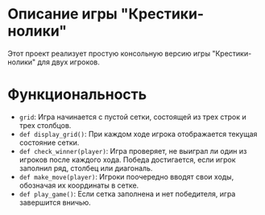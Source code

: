 # Описание игры "Крестики-нолики"

Этот проект реализует простую консольную версию игры "Крестики-нолики" для двух игроков.

# Функциональность

- `grid`: Игра начинается с пустой сетки, состоящей из трех строк и трех столбцов.
- `def display_grid()`: При каждом ходе игрока отображается текущая состояние сетки.
- `def check_winner(player)`: Игра проверяет, не выиграл ли один из игроков после каждого хода. Победа достигается, если игрок заполнил ряд, столбец или диагональ.
- `def make_move(player)`: Игроки поочередно вводят свои ходы, обозначая их координаты в сетке.
- `def play_game()`: Если сетка заполнена и нет победителя, игра завершится вничью.

